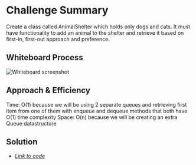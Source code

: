 # Challenge Summary

Create a class called AnimalShelter which holds only dogs and cats. It must have functionality to add an animal to the shelter and retrieve it based on first-in, first-out approach and preference.

## Whiteboard Process

![Whiteboard screenshot](https://github.com/S14mx/data-structures-and-algorithms/blob/stack-queue-animal-shelter/python/code_challenges/stack-queue-animal-shelter/imgs/stack-queue-animal-shelter.png "Whiteboard process")

## Approach & Efficiency

Time: O(1)  because we will be using 2 separate queues and retrieving first item from one of them with enqueue and dequeue methods that both have O(1) time complexity
Space: O(n) because we will be creating an extra Queue datastructure

## Solution

- [*Link to code*](/python/code_challenges/stack_queue_animal_shelter/stack_queue_animal_shelter.py)


